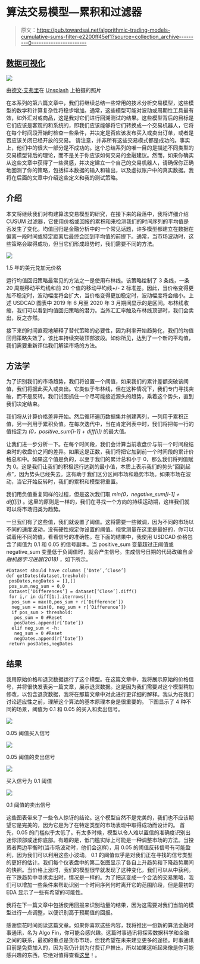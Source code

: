# 算法交易模型—累积和过滤器

> 原文：<https://pub.towardsai.net/algorithmic-trading-models-cumulative-sums-filter-e2200ff45ef1?source=collection_archive---------0----------------------->

## [数据可视化](https://towardsai.net/p/category/data-visualization)

![](img/9e016fe4f818cd94ba2e09fe21f2b80e.png)

由[德文·艾弗里](https://unsplash.com/@devintavery?utm_source=unsplash&utm_medium=referral&utm_content=creditCopyText)在 [Unsplash](https://unsplash.com/s/photos/filter?utm_source=unsplash&utm_medium=referral&utm_content=creditCopyText) 上拍摄的照片

在本系列的第六篇文章中，我们将继续总结一些常用的技术分析交易模型，这些模型的数学和计算复杂性将稳步增加。通常，这些模型可能对波动或周期性工具最有效，如外汇对或商品，这是我对它们进行回溯测试的结果。这些模型背后的目标是它们应该是客观的和系统的，即我们应该能够将它们转换成一个交易机器人，它将在每个时间段开始时检查一些条件，并决定是否应该发布买入或卖出订单，或者是否应该关闭已经开放的交易。
请注意，并非所有这些交易模式都是成功的。事实上，他们中的很大一部分是不成功的。这个总结系列的唯一目的是描述不同类型的交易模型背后的理论，而不是关于你应该如何交易的金融建议。然而，如果你确实从这些文章中获得了一些灵感，并决定建立一个自己的交易机器人，请确保你正确地回测了你的策略，包括样本数据的输入和输出，以及虚拟账户中的真实数据。我将在后面的文章中介绍这些定义和我的测试策略。

## 介绍

本文将继续我们对构建算法交易模型的研究，在接下来的段落中，我将详细介绍 CUSUM 过滤器，它使用价格或回报的累积和来检测我们的时间序列的平均值是否发生了变化。均值回归是金融分析中的一个常见话题，许多模型都建立在数据在偏离一段时间或特定距离后最终会回到平均值的前提下。通常，当市场波动时，这些策略会取得成功，但当它们形成趋势时，我们需要不同的方法。

![](img/d267a3cfe1738154e9733dae362ff740.png)

1.5 年的美元兑加元价格

运行均值回归策略最常见的方法之一是使用布林线。该策略绘制了 3 条线，一条 20 周期移动平均线和前 20 个值的移动平均线+/- 2 标准差。因此，当价格变得更加不稳定时，波动幅度将会扩大，当价格变得更加稳定时，波动幅度将会缩小。上述 USDCAD 图表中 2019 年 6 月至 2020 年 3 月期间显示的是区间。布林线收缩，我们可以看到均值回归策略的潜力。当外汇汇率触及布林线顶部时，我们会卖出，反之亦然。

接下来的时间直观地解释了替代策略的必要性，因为利率开始趋势化，我们的均值回归策略失效了。该比率持续突破顶部波段。如你所见，达到了一个新的平均值，我们需要重新评估我们解读市场的方法。

## 方法学

为了识别我们的市场趋势，我们将设置一个阈值，如果我们的累计差额突破该阈值，我们将据此买入或卖出。它类似于布林线，但在这种情况下，我们专门寻找突破，而不是反转。我们试图抓住一个尽可能接近源头的趋势，乘着这个势头，直到我们决定结束。

我们将从计算价格差异开始。然后循环遍历数据集并创建两列，一列用于累积正值，另一列用于累积负值。在每次迭代中，当在肯定列表中时，我们将把每一行的值指定为 *(0，positive_sum[i-1] + diff[i])* 的最大值。

让我们进一步分析一下。在每个时间段，我们会计算当前收盘价与前一个时间段结束时的收盘价之间的差异。如果这是正数，我们将把它加到前一个时间段的累计价格总和中。如果这个值是负的，以至于我们的累计总和小于 0，那么我们将列值赋为 0。这是我们让我们的积极运行达到的最小值，本质上表示我们的势头“回到起点”，因为势头已经失去。这有助于我们区分区间市场和趋势市场。如果市场在波动，当它开始反转时，我们的累积和模型将重置。

我们用负值重复同样的过程，但是这次我们取 *min(0，negative_sum[i-1] + diff[i])* 。这里的原则是一样的，我们在寻找一个方向的持续运动期，这样我们就可以将市场归类为趋势。

一旦我们有了这些值，我们就设置了阈值。这将需要一些微调，因为不同的市场以不同的速度波动，没有硬性规定你设置的阈值。视觉测量在这里是最好的，你可以试着用不同的值，看看信号的准确性。在下面的结果中，我使用 USDCAD 价格包含了阈值为 0.1 和 0.05 的信号副本。当 positive_sum 变量超过正阈值或 negative_sum 变量低于负阈值时，就会产生信号。生成信号日期的代码改编自*金融机器学习进展(2018)* ，如下所示。

```
#Dataset should have columns [‘Date’,’Close’]
def getDates(dataset,treshold):
 posDates,negDates = [],[]
 pos_sum,neg_sum = 0,0
 dataset[‘Differences’] = dataset[‘Close’].diff()
 for i,r in diff[1:].iterrows():
  pos_sum = max(0,pos_sum + r[‘Difference’])
  neg_sum = min(0, neg_sum + r[‘Difference’])
  if pos_sum > threshold:
   pos_sum = 0 #Reset
   posDates.append(r[‘Date’])
  elif neg_sum < -h:
   neg_sum = 0 #Reset
   negDates.append(r[‘Date’])
 return posDates,negDates
```

## 结果

我用原始价格和退货数据运行了这个模型。在这篇文章中，我将展示原始的价格信号，并将很快发表另一篇文章，展示退货数据。这是因为我们需要对这个模型稍加修改，以包含退货数据，我将在那篇文章中对此进行更详细的解释。我认为在我们讨论适应性之前，理解这个算法的基本原理本身是很重要的。
下图显示了 4 种不同的场景，阈值为 0.1 和 0.05 的买入和卖出信号。

![](img/b62795609477193e88d4c723d404bb92.png)

0.05 阈值买入信号

![](img/b62795609477193e88d4c723d404bb92.png)

0.05 阈值的卖出信号

![](img/2bdd07e78b78d33c7ca459fd2a422e6b.png)

买入信号为 0.1 阈值

![](img/bae8c11836119a68c2ff951c0028fb1f.png)

0.1 阈值的卖出信号

这些图表带来了一些令人惊讶的结论。这个模型自然不是完美的，我们也不应该期望它是完美的，因为它是为了在特定类型的市场表现中取得成功而设计的。
首先，0.05 的门槛似乎太低了。有太多时候，模型以令人难以置信的准确度识别出迷你顶部或迷你底部。有趣的是，低门槛实际上可能是一种调整市场的方法。当投资者两边平衡时(当市场波动时，他们会这样)，用 0.05 的阈值反转信号有可能盈利，因为我们可以利用这些小波动。
0.1 的阈值似乎是对我们正在寻找的信号类型的更好的估计。我们每个仪表盘中的第二张图显示了各自上升趋势和下降趋势期间的快照。当价格上涨时，我们的模型很早就发现了这种变化，我们可以从中获利。在下跌趋势中寻求卖出时，情况是一样的。为了把这变成一个合法的交易策略，我们可以增加一些条件来帮助识别一个时间序列何时离开它的范围阶段，但是最初的 EDA 显示了一些有希望的可能性。

我将在下一篇文章中包括使用回报来识别动量的结果，因为这需要对我们当前的模型进行一点调整，以便识别高于预期值的回报。

感谢您花时间阅读这篇文章。如果你喜欢这些内容，我将推出一份新的算法金融时事通讯，名为 Algo Fin，你可能会感兴趣。这篇时事通讯将探索数据科学和金融之间的联系，最初的重点是货币市场，但我希望在未来建立更多的途径。时事通讯目前是免费加入的，因为我仍计划为付费订户推出，所以如果这听起来像是你可能感兴趣的东西，它绝对值得查看[这里](https://algofin.substack.com/p/coming-soon)！。
